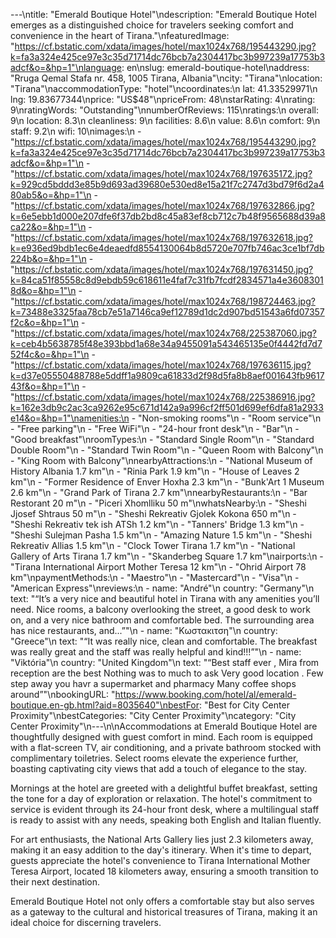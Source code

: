 ---\ntitle: "Emerald Boutique Hotel"\ndescription: "Emerald Boutique Hotel emerges as a distinguished choice for travelers seeking comfort and convenience in the heart of Tirana."\nfeaturedImage: "https://cf.bstatic.com/xdata/images/hotel/max1024x768/195443290.jpg?k=fa3a324e425ce97e3c35d71714dc76bcb7a2304417bc3b997239a17753b3adcf&o=&hp=1"\nlanguage: en\nslug: emerald-boutique-hotel\naddress: "Rruga Qemal Stafa nr. 458, 1005 Tirana, Albania"\ncity: "Tirana"\nlocation: "Tirana"\naccommodationType: "hotel"\ncoordinates:\n  lat: 41.33529971\n  lng: 19.83677344\nprice: "US$48"\npriceFrom: 48\nstarRating: 4\nrating: 9\nratingWords: "Outstanding"\nnumberOfReviews: 115\nratings:\n  overall: 9\n  location: 8.3\n  cleanliness: 9\n  facilities: 8.6\n  value: 8.6\n  comfort: 9\n  staff: 9.2\n  wifi: 10\nimages:\n  - "https://cf.bstatic.com/xdata/images/hotel/max1024x768/195443290.jpg?k=fa3a324e425ce97e3c35d71714dc76bcb7a2304417bc3b997239a17753b3adcf&o=&hp=1"\n  - "https://cf.bstatic.com/xdata/images/hotel/max1024x768/197635172.jpg?k=929cd5bddd3e85b9d693ad39680e530ed8e15a21f7c2747d3bd79f6d2a480ab5&o=&hp=1"\n  - "https://cf.bstatic.com/xdata/images/hotel/max1024x768/197632866.jpg?k=6e5ebb1d000e207dfe6f37db2bd8c45a83ef8cb712c7b48f9565688d39a8ca22&o=&hp=1"\n  - "https://cf.bstatic.com/xdata/images/hotel/max1024x768/197632618.jpg?k=e936ed9bdb1ec6e4deaedfd8554130064b8d5720e707fb746ac3ce1bf7db224b&o=&hp=1"\n  - "https://cf.bstatic.com/xdata/images/hotel/max1024x768/197631450.jpg?k=84ca51f85558c8d9ebdb59c618611e4faf7c31fb7fcdf2834571a4e36083018d&o=&hp=1"\n  - "https://cf.bstatic.com/xdata/images/hotel/max1024x768/198724463.jpg?k=73488e3325faa78cb7e51a7146ca9ef12789d1dc2d907bd51543a6fd07357f2c&o=&hp=1"\n  - "https://cf.bstatic.com/xdata/images/hotel/max1024x768/225387060.jpg?k=ceb4b5638785f48e393bbd1a68e34a9455091a543465135e0f4442fd7d752f4c&o=&hp=1"\n  - "https://cf.bstatic.com/xdata/images/hotel/max1024x768/197636115.jpg?k=d37e05550488788e5ddff1a9809ca61833d2f98d5fa8b8aef001643fb961743f&o=&hp=1"\n  - "https://cf.bstatic.com/xdata/images/hotel/max1024x768/225386916.jpg?k=162e3db9c2ac3ca9262e95c671d142a9a996cf2ff501d699ef6dfa81a2933e14&o=&hp=1"\namenities:\n  - "Non-smoking rooms"\n  - "Room service"\n  - "Free parking"\n  - "Free WiFi"\n  - "24-hour front desk"\n  - "Bar"\n  - "Good breakfast"\nroomTypes:\n  - "Standard Single Room"\n  - "Standard Double Room"\n  - "Standard Twin Room"\n  - "Queen Room with Balcony"\n  - "King Room with Balcony"\nnearbyAttractions:\n  - "National Museum of History Albania 1.7 km"\n  - "Rinia Park 1.9 km"\n  - "House of Leaves 2 km"\n  - "Former Residence of Enver Hoxha 2.3 km"\n  - "Bunk'Art 1 Museum 2.6 km"\n  - "Grand Park of Tirana 2.7 km"\nnearbyRestaurants:\n  - "Bar Restorant 20 m"\n  - "Piceri Xhomlliku 50 m"\nwhatsNearby:\n  - "Sheshi Jjosef Shtraus 50 m"\n  - "Sheshi Rekreativ Gjolek Kokona 650 m"\n  - "Sheshi Rekreativ tek ish ATSh 1.2 km"\n  - "Tanners' Bridge 1.3 km"\n  - "Sheshi Sulejman Pasha 1.5 km"\n  - "Amazing Nature 1.5 km"\n  - "Sheshi Rekreativ Allias 1.5 km"\n  - "Clock Tower Tirana 1.7 km"\n  - "National Gallery of Arts Tirana 1.7 km"\n  - "Skanderbeg Square 1.7 km"\nairports:\n  - "Tirana International Airport Mother Teresa 12 km"\n  - "Ohrid Airport 78 km"\npaymentMethods:\n  - "Maestro"\n  - "Mastercard"\n  - "Visa"\n  - "American Express"\nreviews:\n  - name: "André"\n    country: "Germany"\n    text: "“It’s a very nice and beautiful hotel in Tirana with any amenities you’ll need. Nice rooms, a balcony overlooking the street, a good desk to work on, and a very nice bathroom and comfortable bed. The surrounding area has nice restaurants, and...”"\n  - name: "Κωστακιτση"\n    country: "Greece"\n    text: "“It was really nice, clean and comfortable. The breakfast was really great and the staff was really helpful and kind!!!”"\n  - name: "Viktória"\n    country: "United Kingdom"\n    text: "“Best staff ever , Mira from reception are the best Nothing was to much to ask Very good location . Few step away you havr a supermarket and pharmacy Many coffee shops around”"\nbookingURL: "https://www.booking.com/hotel/al/emerald-boutique.en-gb.html?aid=8035640"\nbestFor: "Best for City Center Proximity"\nbestCategories: "City Center Proximity"\ncategory: "City Center Proximity"\n---\n\nAccommodations at Emerald Boutique Hotel are thoughtfully designed with guest comfort in mind. Each room is equipped with a flat-screen TV, air conditioning, and a private bathroom stocked with complimentary toiletries. Select rooms elevate the experience further, boasting captivating city views that add a touch of elegance to the stay.

Mornings at the hotel are greeted with a delightful buffet breakfast, setting the tone for a day of exploration or relaxation. The hotel's commitment to service is evident through its 24-hour front desk, where a multilingual staff is ready to assist with any needs, speaking both English and Italian fluently.

For art enthusiasts, the National Arts Gallery lies just 2.3 kilometers away, making it an easy addition to the day's itinerary. When it's time to depart, guests appreciate the hotel's convenience to Tirana International Mother Teresa Airport, located 18 kilometers away, ensuring a smooth transition to their next destination.

Emerald Boutique Hotel not only offers a comfortable stay but also serves as a gateway to the cultural and historical treasures of Tirana, making it an ideal choice for discerning travelers.